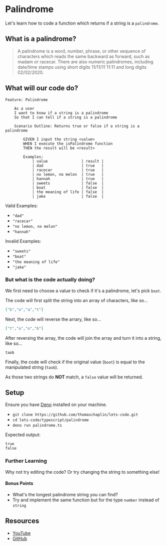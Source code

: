 # Palindrome

Let's learn how to code a function which returns if a string is a `palindrome`.

## What is a palindrome?

> A palindrome is a word, number, phrase, or other sequence of characters which
> reads the same backward as forward, such as madam or racecar. There are also
> numeric palindromes, including date/time stamps using short digits 11/11/11
> 11:11 and long digits 02/02/2020.

## What will our code do?

```gherkin
Feature: Palindrome

    As a user
    I want to know if a string is a palindrome
    So that I can tell if a string is a palindrome

    Scenario Outline: Returns true or false if a string is a palindrome

        GIVEN I input the string <value>
        WHEN I execute the isPalindrome function
        THEN the result will be <result>

        Examples:
            | value               | result |
            | dad                 | true   |
            | racecar             | true   |
            | no lemon, no melon  | true   |
            | hannah              | true   |
            | sweets              | false  |
            | boat                | false  |
            | the meaning of life | false  |
            | jake                | false  |
```

Valid Examples:

- `"dad"`
- `"racecar"`
- `"no lemon, no melon"`
- `"hannah"`

Invalid Examples:

- `"sweets"`
- `"boat"`
- `"the meaning of life"`
- `"jake"`

### But what is the code actually doing?

We first need to choose a value to check if it's a palindrome, let's pick
`boat`.

The code will first split the string into an array of characters, like so...

```json
["b","o","a","t"]
```

Next, the code will reverse the arrary, like so...

```json
["t","a","o","b"]
```

After reversing the array, the code will join the array and turn it into a
string, like so...

```
taob
```

Finally, the code will check if the original value (`boat`) is equal to the
manipulated string (`taob`).

As those two strings do **NOT** match, a `false` value will be returned.

## Setup

Ensure you have [Deno](https://deno.land/) installed on your machine.

- `git clone https://github.com/thomaschaplin/lets-code.git`
- `cd lets-code/typescript/palindrome`
- `deno run palindrome.ts`

Expected output:

```
true
false
```

### Further Learning

Why not try editing the code? Or try changing the string to something else!

#### Bonus Points

- What's the longest palindrome string you can find?
- Try and implement the same function but for the type `number` instead of
  `string`

## Resources

- [YouTube]()
- [GitHub](https://github.com/thomaschaplin/lets-code/tree/master/typescript/palindrome)
